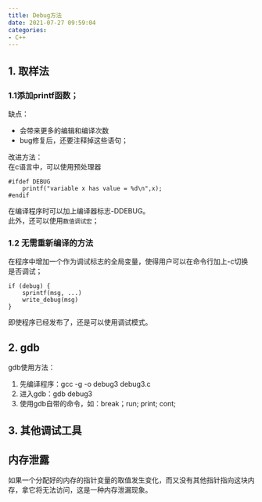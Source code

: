 ```yaml
---
title: Debug方法
date: 2021-07-27 09:59:04
categories:
- C++
---
```

## 1. 取样法
### 1.1添加printf函数；

缺点：
- 会带来更多的编辑和编译次数
- bug修复后，还要注释掉这些语句；

改进方法：  
在c语言中，可以使用预处理器
```
#ifdef DEBUG
	printf("variable x has value = %d\n",x);
#endif
```
在编译程序时可以加上编译器标志-DDEBUG。  
此外，还可以使用`数值调试宏`；

### 1.2 无需重新编译的方法
在程序中增加一个作为调试标志的全局变量，使得用户可以在命令行加上-c切换是否调试；  
```
if (debug) {
	sprintf(msg, ...)
	write_debug(msg)
}
```
即使程序已经发布了，还是可以使用调试模式。

## 2. gdb
gdb使用方法：
1. 先编译程序：gcc -g -o debug3 debug3.c
2. 进入gdb：gdb debug3
3. 使用gdb自带的命令，如：break；run; print; cont;

## 3. 其他调试工具

## 内存泄露
如果一个分配好的内存的指针变量的取值发生变化，而又没有其他指针指向这块内存，拿它将无法访问，这是一种内存泄漏现象。